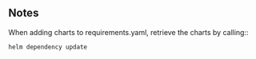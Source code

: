 Notes
-----

When adding charts to requirements.yaml, retrieve the charts by calling::

    helm dependency update

